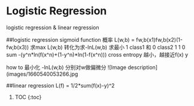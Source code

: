 # Logistic Regression
logistic regression   &   linear regression

##logistic regression 
sigmoid function 概率
L(w,b) = fw,b(x1)fw,b(x2)(1-fw,b(x3)) 求max
L(w,b) 转化为求-lnL(w,b)  求最小   1 class1 和 0 class2
1  1  0
sum -(y^n*ln(f(x^n)+(1-y^n)*ln(1-f(x^n)))   cross entropy  越小，越接近f(x)  y

how to 最小化  -lnL(w,b)  分别对w做偏微分
![Image description](images/1660540053266.jpg

##linear regression
L(f) = 1/2*sum(f(x)-y)^2

1. TOC
{:toc}
